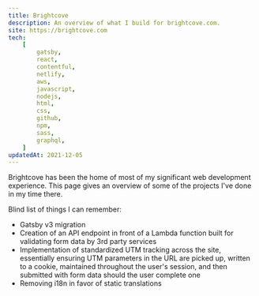 ```yaml
---
title: Brightcove
description: An overview of what I build for brightcove.com.
site: https://brightcove.com
tech:
    [
        gatsby,
        react,
        contentful,
        netlify,
        aws,
        javascript,
        nodejs,
        html,
        css,
        github,
        npm,
        sass,
        graphql,
    ]
updatedAt: 2021-12-05
---
```


Brightcove has been the home of most of my significant web development experience. This page gives an overview of some of the projects I've done in my time there.

Blind list of things I can remember:

-   Gatsby v3 migration
-   Creation of an API endpoint in front of a Lambda function built for validating form data by 3rd party services
-   Implementation of standardized UTM tracking across the site, essentially ensuring UTM parameters in the URL are picked up, written to a cookie, maintained throughout the user's session, and then submitted with form data should the user complete one
-   Removing i18n in favor of static translations
